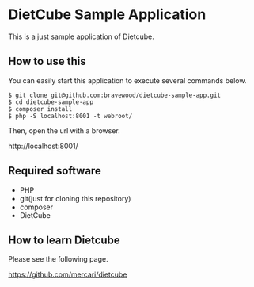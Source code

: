 # DietCube Sample Application
This is a just sample application of Dietcube.

## How to use this
You can easily start this application to execute several commands below.

```
$ git clone git@github.com:bravewood/dietcube-sample-app.git
$ cd dietcube-sample-app
$ composer install
$ php -S localhost:8001 -t webroot/
```

Then, open the url with a browser.

http://localhost:8001/

## Required software
+ PHP
+ git(just for cloning this repository)
+ composer
+ DietCube

## How to learn Dietcube
Please see the following page.

https://github.com/mercari/dietcube



